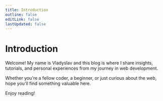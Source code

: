 ```yaml
---
title: Introduction
outline: false
editLink: false
lastUpdated: false
---
```


# Introduction

Welcome! My name is Vladyslav and this blog is where I share insights, tutorials, and personal experiences from my journey in web development.

Whether you're a fellow coder, a beginner, or just curious about the web, hope you'll find something valuable here.

Enjoy reading!
